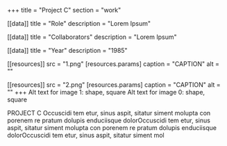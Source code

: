 +++
title = "Project C"
section = "work"

[[data]]
title = "Role"
description = "Lorem Ipsum"

[[data]]
title = "Collaborators"
description = "Lorem Ipsum"

[[data]]
title = "Year"
description = "1985"

[[resources]]
src = "1.png"
[resources.params]
caption = "CAPTION"
alt = ""

[[resources]]
src = "2.png"
[resources.params]
caption = "CAPTION"
alt = ""
+++
Alt text for image 1: shape, square
Alt text for image 0: shape, square

PROJECT C Occuscidi tem etur, sinus aspit, sitatur siment molupta con porenem re pratum dolupis enduciisque dolorOccuscidi tem etur, sinus aspit, sitatur siment molupta con porenem re pratum dolupis enduciisque dolorOccuscidi tem etur, sinus aspit, sitatur siment mol
